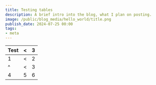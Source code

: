 ```yaml
---
title: Testing tables
description: A brief intro into the blog, what I plan on posting.
image: /public/blog_media/hello_world/title.png
publish_date: 2024-07-25 00:00
tags:
- meta
---
```


| Test | < | 3 |
| ---- | ------ | - |
| 1    | <      | 2 |
| ^    | <      | 3 |
| 4 | 5 | 6 |